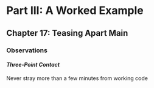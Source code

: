 # Part III: A Worked Example
## Chapter 17: Teasing Apart Main
### Observations
#### *Three-Point Contact*
Never stray more than a few minutes from working code
